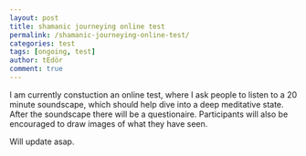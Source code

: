 ```yaml
---
layout: post
title: shamanic journeying online test
permalink: /shamanic-journeying-online-test/
categories: test
tags: [ongoing, test]
author: tEdör
comment: true
---
```


I am currently constuction an online test, where I ask people to listen to a 20 minute soundscape, which should help dive into a deep meditative state. After the soundscape there will be a questionaire. Participants will also be encouraged to draw images of what they have seen.

Will update asap.
